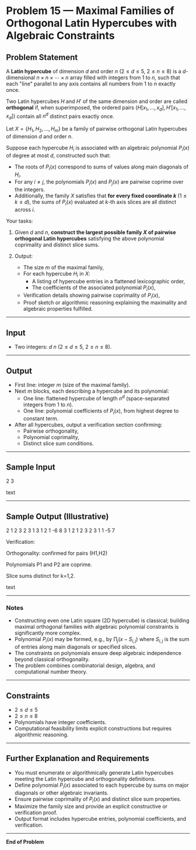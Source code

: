 # Problem 15 — Maximal Families of Orthogonal Latin Hypercubes with Algebraic Constraints

## Problem Statement

A **Latin hypercube** of dimension $d$ and order $n$ ($2 \leq d \leq 5$, $2 \leq n \leq 8$) is a $d$-dimensional $n \times n \times \cdots \times n$ array filled with integers from $1$ to $n$, such that each "line" parallel to any axis contains all numbers from $1$ to $n$ exactly once.

Two Latin hypercubes $H$ and $H'$ of the same dimension and order are called **orthogonal** if, when superimposed, the ordered pairs $(H[x_1, \dots, x_d], H'[x_1, \dots, x_d])$ contain all $n^d$ distinct pairs exactly once.

Let $X = \{H_1, H_2, ..., H_m\}$ be a family of pairwise orthogonal Latin hypercubes of dimension $d$ and order $n$.

Suppose each hypercube $H_i$ is associated with an algebraic polynomial $P_i(x)$ of degree at most $d$, constructed such that:

- The roots of $P_i(x)$ correspond to sums of values along main diagonals of $H_i$.
- For any $i \neq j$, the polynomials $P_i(x)$ and $P_j(x)$ are pairwise coprime over the integers.
- Additionally, the family $X$ satisfies that **for every fixed coordinate $k$** ($1 \leq k \leq d$), the sums of $P_i(x)$ evaluated at $k$-th axis slices are all distinct across $i$.

Your tasks:

1. Given $d$ and $n$, **construct the largest possible family $X$ of pairwise orthogonal Latin hypercubes** satisfying the above polynomial coprimality and distinct slice sums.

2. Output:

   - The size $m$ of the maximal family,
   - For each hypercube $H_i$ in $X$:
     - A listing of hypercube entries in a flattened lexicographic order,
     - The coefficients of the associated polynomial $P_i(x)$,
   - Verification details showing pairwise coprimality of $P_i(x)$,
   - Proof sketch or algorithmic reasoning explaining the maximality and algebraic properties fulfilled.

---

## Input

- Two integers: $d~n$ ($2 \leq d \leq 5$, $2 \leq n \leq 8$).

---

## Output

- First line: integer $m$ (size of the maximal family).
- Next $m$ blocks, each describing a hypercube and its polynomial:
  - One line: flattened hypercube of length $n^d$ (space-separated integers from $1$ to $n$).
  - One line: polynomial coefficients of $P_i(x)$, from highest degree to constant term.
- After all hypercubes, output a verification section confirming:
  - Pairwise orthogonality,
  - Polynomial coprimality,
  - Distinct slice sum conditions.

---

## Sample Input

2 3

text

---

## Sample Output (Illustrative)

2
1 2 3 2 3 1 3 1 2
1 -6 8
3 1 2 1 2 3 2 3 1
1 -5 7

Verification:

Orthogonality: confirmed for pairs (H1,H2)

Polynomials P1 and P2 are coprime.

Slice sums distinct for k=1,2.

text

---

### Notes

- Constructing even one Latin square (2D hypercube) is classical; building maximal orthogonal families with algebraic polynomial constraints is significantly more complex.
- Polynomial $P_i(x)$ may be formed, e.g., by $\prod_j (x - S_{i,j})$ where $S_{i,j}$ is the sum of entries along main diagonals or specified slices.
- The constraints on polynomials ensure deep algebraic independence beyond classical orthogonality.
- The problem combines combinatorial design, algebra, and computational number theory.

---

## Constraints

- $2 \leq d \leq 5$
- $2 \leq n \leq 8$
- Polynomials have integer coefficients.
- Computational feasibility limits explicit constructions but requires algorithmic reasoning.

---

## Further Explanation and Requirements

- You must enumerate or algorithmically generate Latin hypercubes meeting the Latin hypercube and orthogonality definitions.
- Define polynomial $P_i(x)$ associated to each hypercube by sums on major diagonals or other algebraic invariants.
- Ensure pairwise coprimality of $P_i(x)$ and distinct slice sum properties.
- Maximize the family size and provide an explicit constructive or verification proof.
- Output format includes hypercube entries, polynomial coefficients, and verification.

---

**End of Problem**
